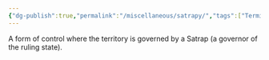 ```yaml
---
{"dg-publish":true,"permalink":"/miscellaneous/satrapy/","tags":["Terminology","Government"]}
---
```


A form of control where the territory is governed by a Satrap (a governor of the ruling state).